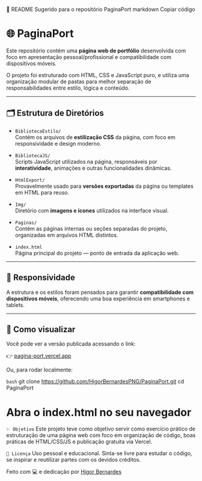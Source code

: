 📘 README Sugerido para o repositório PaginaPort
markdown
Copiar código
# 🌐 PaginaPort

Este repositório contém uma **página web de portfólio** desenvolvida com foco em apresentação pessoal/profissional e compatibilidade com dispositivos móveis.

O projeto foi estruturado com HTML, CSS e JavaScript puro, e utiliza uma organização modular de pastas para melhor separação de responsabilidades entre estilo, lógica e conteúdo.

---

## 🗂️ Estrutura de Diretórios

- `BibliotecaEstilo/`  
  Contém os arquivos de **estilização CSS** da página, com foco em responsividade e design moderno.

- `BibliotecaJS/`  
  Scripts JavaScript utilizados na página, responsáveis por **interatividade**, animações e outras funcionalidades dinâmicas.

- `HtmlExport/`  
  Provavelmente usado para **versões exportadas** da página ou templates em HTML para reuso.

- `Img/`  
  Diretório com **imagens e ícones** utilizados na interface visual.

- `Paginas/`  
  Contém as páginas internas ou seções separadas do projeto, organizadas em arquivos HTML distintos.

- `index.html`  
  Página principal do projeto — ponto de entrada da aplicação web.

---

## 📱 Responsividade

A estrutura e os estilos foram pensados para garantir **compatibilidade com dispositivos móveis**, oferecendo uma boa experiência em smartphones e tablets.

---

## 🚀 Como visualizar

Você pode ver a versão publicada acessando o link:

👉 [pagina-port.vercel.app](https://pagina-port.vercel.app)

Ou, para rodar localmente:

`bash`
git clone https://github.com/HigorBernardesPNG/PaginaPort.git
cd PaginaPort
# Abra o index.html no seu navegador

`✨ Objetivo`
Este projeto teve como objetivo servir como exercício prático de estruturação de uma página web com foco em organização de código, boas práticas de HTML/CSS/JS e publicação gratuita via Vercel.

`📄 Licença`
Uso pessoal e educacional.
Sinta-se livre para estudar o código, se inspirar e reutilizar partes com os devidos créditos.

Feito com 💻 e dedicação por [Higor Bernardes](https://github.com/HigorBernardesPNG)
